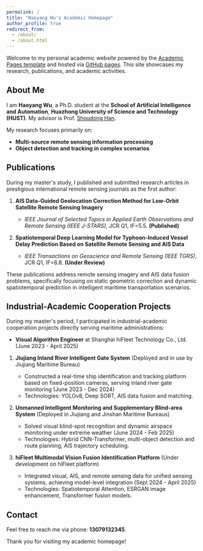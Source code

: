 ```yaml
---
permalink: /
title: "Haoyang Wu's Academic Homepage"
author_profile: true
redirect_from:
  - /about/
  - /about.html
---
```


Welcome to my personal academic website powered by the [Academic Pages template](https://github.com/academicpages/academicpages.github.io) and hosted via [GitHub pages](https://pages.github.com). This site showcases my research, publications, and academic activities.

## About Me

I am **Haoyang Wu**, a Ph.D. student at the **School of Artificial Intelligence and Automation**, **Huazhong University of Science and Technology (HUST)**. My advisor is Prof. [Shoudong Han](http://faculty.hust.edu.cn/hanshoudong).

My research focuses primarily on:

- **Multi-source remote sensing information processing**
- **Object detection and tracking in complex scenarios**

## Publications

During my master's study, I published and submitted research articles in prestigious international remote sensing journals as the first author:

1. **AIS Data-Guided Geolocation Correction Method for Low-Orbit Satellite Remote Sensing Imagery**
   - *IEEE Journal of Selected Topics in Applied Earth Observations and Remote Sensing (IEEE J-STARS)*, JCR Q1, IF=5.5. **(Published)**

2. **Spatiotemporal Deep Learning Model for Typhoon-Induced Vessel Delay Prediction Based on Satellite Remote Sensing and AIS Data**
   - *IEEE Transactions on Geoscience and Remote Sensing (IEEE TGRS)*, JCR Q1, IF=8.8. **(Under Review)**

These publications address remote sensing imagery and AIS data fusion problems, specifically focusing on static geometric correction and dynamic spatiotemporal prediction in intelligent maritime transportation scenarios.

## Industrial-Academic Cooperation Projects

During my master's period, I participated in industrial-academic cooperation projects directly serving maritime administrations:

- **Visual Algorithm Engineer** at Shanghai hiFleet Technology Co., Ltd. (June 2023 - April 2025)

1. **Jiujiang Inland River Intelligent Gate System** (Deployed and in use by Jiujiang Maritime Bureau)
   - Constructed a real-time ship identification and tracking platform based on fixed-position cameras, serving inland river gate monitoring (June 2023 - Dec 2024)
   - Technologies: YOLOv8, Deep SORT, AIS data fusion and matching.

2. **Unmanned Intelligent Monitoring and Supplementary Blind-area System** (Deployed in Jiujiang and Jinshan Maritime Bureaus)
   - Solved visual blind-spot recognition and dynamic airspace monitoring under extreme weather (June 2024 - Feb 2025)
   - Technologies: Hybrid CNN-Transformer, multi-object detection and route planning, AIS trajectory scheduling.

3. **hiFleet Multimodal Vision Fusion Identification Platform** (Under development on hiFleet platform)
   - Integrated visual, AIS, and remote sensing data for unified sensing systems, achieving model-level integration (Sept 2024 - April 2025)
   - Technologies: Spatiotemporal Attention, ESRGAN image enhancement, Transformer fusion models.

## Contact

Feel free to reach me via phone: **13079132345**.

Thank you for visiting my academic homepage!
